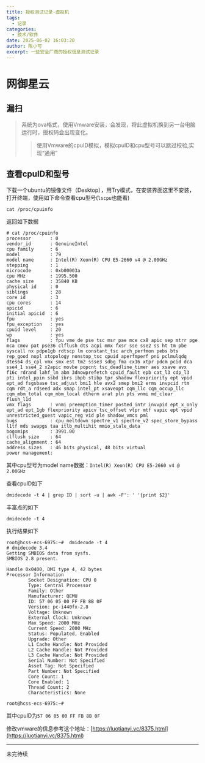 ```yaml
---
title: 授权测试记录-虚拟机
tags:
  - 记录
categories:
  - 技术/软件
date: 2025-06-02 16:03:20
author: 陈小可
excerpt: 一些安全厂商的授权信息测试记录
---
```


# 网御星云
## 漏扫
> 系统为ova格式，使用Vmware安装，会发现，将此虚拟机换到另一台电脑运行时，授权码会出现变化。
>> 使用Vmware的cpuID模拟，模拟cpuID和cpu型号可以跳过校验,实现“通用”

## 查看cpuID和型号
下载一个ubuntu的镜像文件（Desktop），用Try模式，在安装界面这里不安装，打开终端，使用如下命令查看cpu型号(`lscpu`也能看)
```shell
cat /proc/cpuinfo
```
返回如下数据
```text
# cat /proc/cpuinfo 
processor       : 0
vendor_id       : GenuineIntel
cpu family      : 6
model           : 79
model name      : Intel(R) Xeon(R) CPU E5-2660 v4 @ 2.00GHz
stepping        : 1
microcode       : 0xb00003a
cpu MHz         : 1995.500
cache size      : 35840 KB
physical id     : 0
siblings        : 28
core id         : 3
cpu cores       : 14
apicid          : 6
initial apicid  : 6
fpu             : yes
fpu_exception   : yes
cpuid level     : 20
wp              : yes
flags           : fpu vme de pse tsc msr pae mce cx8 apic sep mtrr pge mca cmov pat pse36 clflush dts acpi mmx fxsr sse sse2 ss ht tm pbe syscall nx pdpe1gb rdtscp lm constant_tsc arch_perfmon pebs bts rep_good nopl xtopology nonstop_tsc cpuid aperfmperf pni pclmulqdq dtes64 ds_cpl vmx smx est tm2 ssse3 sdbg fma cx16 xtpr pdcm pcid dca sse4_1 sse4_2 x2apic movbe popcnt tsc_deadline_timer aes xsave avx f16c rdrand lahf_lm abm 3dnowprefetch cpuid_fault epb cat_l3 cdp_l3 pti intel_ppin ssbd ibrs ibpb stibp tpr_shadow flexpriority ept vpid ept_ad fsgsbase tsc_adjust bmi1 hle avx2 smep bmi2 erms invpcid rtm cqm rdt_a rdseed adx smap intel_pt xsaveopt cqm_llc cqm_occup_llc cqm_mbm_total cqm_mbm_local dtherm arat pln pts vnmi md_clear flush_l1d
vmx flags       : vnmi preemption_timer posted_intr invvpid ept_x_only ept_ad ept_1gb flexpriority apicv tsc_offset vtpr mtf vapic ept vpid unrestricted_guest vapic_reg vid ple shadow_vmcs pml
bugs            : cpu_meltdown spectre_v1 spectre_v2 spec_store_bypass l1tf mds swapgs taa itlb_multihit mmio_stale_data
bogomips        : 3991.00
clflush size    : 64
cache_alignment : 64
address sizes   : 46 bits physical, 48 bits virtual
power management:
```
其中cpu型号为model name数据：`Intel(R) Xeon(R) CPU E5-2660 v4 @ 2.00GHz`

查看cpuID如下
```shell
dmidecode -t 4 | grep ID | sort -u | awk -F': ' '{print $2}'
```
丰富点的如下
```shell
dmidecode -t 4 
```
执行结果如下
```text
root@hcss-ecs-6975:~#  dmidecode -t 4 
# dmidecode 3.4
Getting SMBIOS data from sysfs.
SMBIOS 2.8 present.

Handle 0x0400, DMI type 4, 42 bytes
Processor Information
        Socket Designation: CPU 0
        Type: Central Processor
        Family: Other
        Manufacturer: QEMU
        ID: 57 06 05 00 FF FB 8B 0F
        Version: pc-i440fx-2.8
        Voltage: Unknown
        External Clock: Unknown
        Max Speed: 2000 MHz
        Current Speed: 2000 MHz
        Status: Populated, Enabled
        Upgrade: Other
        L1 Cache Handle: Not Provided
        L2 Cache Handle: Not Provided
        L3 Cache Handle: Not Provided
        Serial Number: Not Specified
        Asset Tag: Not Specified
        Part Number: Not Specified
        Core Count: 1
        Core Enabled: 1
        Thread Count: 2
        Characteristics: None

root@hcss-ecs-6975:~# 
```
其中cpuID为`57 06 05 00 FF FB 8B 0F`

修改vmware的信息参考这个地址：[https://luotianyi.vc/8375.html](https://luotianyi.vc/8375.html)

---

未完待续
